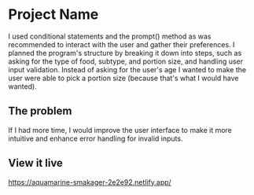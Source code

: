 # Project Name

I used conditional statements and the prompt() method as was recommended to interact with the user and gather their preferences. I planned the program's structure by breaking it down into steps, such as asking for the type of food, subtype, and portion size, and handling user input validation. Instead of asking for the user's age I wanted to make the user were able to pick a portion size (because that's what I would have wanted).

## The problem
 If I had more time, I would improve the user interface to make it more intuitive and enhance error handling for invalid inputs. 

## View it live
https://aquamarine-smakager-2e2e92.netlify.app/
